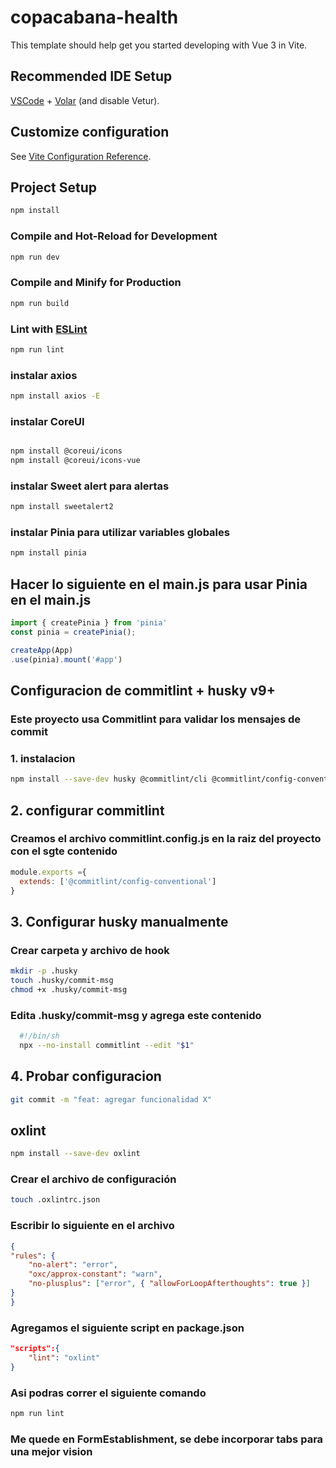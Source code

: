 # copacabana-health

This template should help get you started developing with Vue 3 in Vite.

## Recommended IDE Setup

[VSCode](https://code.visualstudio.com/) + [Volar](https://marketplace.visualstudio.com/items?itemName=Vue.volar) (and disable Vetur).

## Customize configuration

See [Vite Configuration Reference](https://vite.dev/config/).

## Project Setup

```sh
npm install
```

### Compile and Hot-Reload for Development

```sh
npm run dev
```

### Compile and Minify for Production

```sh
npm run build
```

### Lint with [ESLint](https://eslint.org/)

```sh
npm run lint
```

### instalar axios

```sh
npm install axios -E
```

### instalar CoreUI

```sh

npm install @coreui/icons
npm install @coreui/icons-vue 

```

### instalar Sweet alert para alertas

``` sh
npm install sweetalert2
```

### instalar Pinia para utilizar variables globales

``` sh
npm install pinia

```

## Hacer lo siguiente en el main.js para usar Pinia en el main.js

``` js
import { createPinia } from 'pinia'
const pinia = createPinia();

createApp(App)
.use(pinia).mount('#app')
```

## Configuracion de commitlint + husky v9+

### Este proyecto usa **Commitlint** para validar los mensajes de commit

### 1. instalacion

``` bash
npm install --save-dev husky @commitlint/cli @commitlint/config-conventional
```

## 2. configurar commitlint

### Creamos el archivo commitlint.config.js en la raiz del proyecto con el sgte contenido

```js
module.exports ={
  extends: ['@commitlint/config-conventional']
}

```

## 3. Configurar husky manualmente

### Crear carpeta y archivo de hook

```bash
mkdir -p .husky
touch .husky/commit-msg
chmod +x .husky/commit-msg
```

### Edita .husky/commit-msg y agrega este contenido

```sh
  #!/bin/sh
  npx --no-install commitlint --edit "$1"

```

## 4. Probar configuracion

  ```bash
  git commit -m "feat: agregar funcionalidad X"
  ```

## oxlint

  ```sh
  npm install --save-dev oxlint
  ```

### Crear el archivo de configuración

  ```sh
  touch .oxlintrc.json
  ```

### Escribir lo siguiente en el archivo

  ```json
  {
  "rules": {
      "no-alert": "error",
      "oxc/approx-constant": "warn",
      "no-plusplus": ["error", { "allowForLoopAfterthoughts": true }]
  }
  }
  ```

### Agregamos el siguiente script en package.json

  ``` json
  "scripts":{
      "lint": "oxlint"
  }
  ```

### Asi podras correr el siguiente comando

  ```sh
  npm run lint
  ```

### Me quede en FormEstablishment, se debe incorporar tabs para una mejor vision

